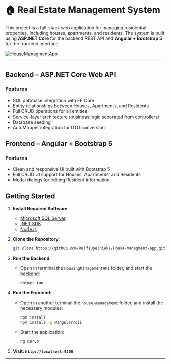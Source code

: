 # 🏠 Real Estate Management System

This project is a full-stack web application for managing residential properties, including houses, apartments, and residents. The system is built using **ASP.NET Core** for the backend REST API and **Angular + Bootstrap 5** for the frontend interface.

![HouseManagmentApp](https://github.com/user-attachments/assets/4140420a-8d40-4629-ac50-c320acb8ed8c)

---

## Backend – ASP.NET Core Web API

### Features

- SQL database integration with EF Core
- Entity relationships between Houses, Apartments, and Residents
- Full CRUD operations for all entities
- Service-layer architecture (business logic separated from controllers)
- Database seeding
- AutoMapper integration for DTO conversion

## Frontend – Angular + Bootstrap 5

### Features

- Clean and responsive UI built with Bootstrap 5
- Full CRUD UI support for Houses, Apartments, and Residents
- Modal dialogs for editing Resident information

## Getting Started

1. **Install Required Software**:
   - [Microsoft SQL Server](https://www.microsoft.com/en-us/sql-server/sql-server-downloads)
   - [.NET SDK](https://dotnet.microsoft.com/download)
   - [Node.js](https://nodejs.org/en)

2. **Clone the Repository**:
   ```bash
   git clone https://github.com/RalfsUpelnieks/House-managment-app.git
   ```

3. **Run the Backend**:
    - Open in terminal the `HousingManagementAPI` folder, and start the backend:
      ```bash
      dotnet run
      ```

5. **Run the Frontend**:
    - Open in another terminal the `house-management` folder, and install the necessary modules:
      ```bash
      npm install
      npm install -g @angular/cli
      ```
    - Start the application:
      ```bash
      ng serve
      ```

6. **Visit: `http://localhost:4200`**

---
